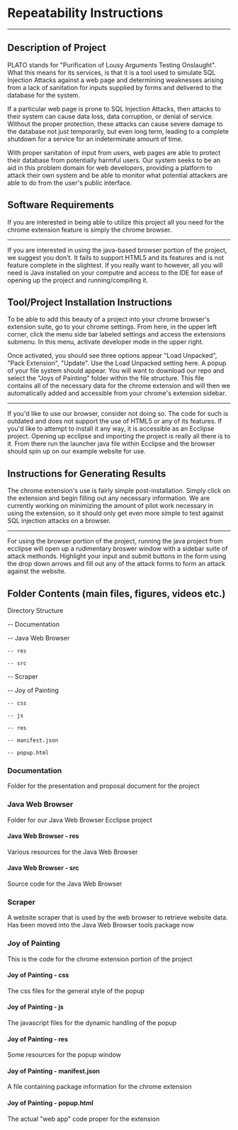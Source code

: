 # Repeatability Instructions

<hr>

## Description of Project

PLATO stands for "Purification of Lousy Arguments Testing Onslaught". What this means for its services, is that it is a tool used to simulate SQL Injection Attacks against a web page and determining weaknesses arising from a lack of sanitation for inputs supplied by forms and delivered to the database for the system.

If a particular web page is prone to SQL Injection Attacks, then attacks to their system can cause data loss, data corruption, or denial of service. Without the proper protection, these attacks can cause severe damage to the database not just temporarily, but even long term, leading to a complete shutdown for a service for an indeterminate amount of time.

With proper sanitation of input from users, web pages are able to protect their database from potentially harmful users. Our system seeks to be an aid in this problem domain for web developers, providing a platform to attack their own system and be able to monitor what potential attackers are able to do from the user's public interface.

## Software Requirements

If you are interested in being able to utilize this project all you need for the chrome extension feature is simply the chrome browser.

<hr>

If you are interested in using the java-based browser portion of the project, we suggest you don't. It fails to support HTML5 and its features and is not feature complete in the slightest. If you really want to however, all you will need is Java installed on your computre and access to the IDE for ease of opening up the project and running/compiling it.

## Tool/Project Installation Instructions

To be able to add this beauty of a project into your chrome browser's extension suite, go to your chrome settings. From here, in the upper left corner, click the menu side bar labeled settings and access the extensions submenu. In this menu, activate developer mode in the upper right.

Once activated, you should see three options appear "Load Unpacked", "Pack Extension", "Update". Use the Load Unpacked setting here. A popup of your file system should appear. You will want to download our repo and select the "Joys of Painting" folder within the file structure. This file contains all of the necessary data for the chrome extension and will then we automatically added and accessible from your chrome's extension sidebar.

<hr>

If you'd like to use our browser, consider not doing so. The code for such is outdated and does not support the use of HTML5 or any of its features. If you'd like to attempt to install it any way, it is accessible as an Ecclipse project. Opening up ecclipse and importing the project is really all there is to it. From there run the launcher java file within Ecclipse and the browser should spin up on our example website for use.

## Instructions for Generating Results

The chrome extension's use is fairly simple post-installation. Simply click on the extension and begin filling out any necessary information. We are currently working on minimizing the amount of pilot work necessary in using the extension, so it should only get even more simple to test against SQL injection attacks on a browser.

<hr>

For using the browser portion of the project, running the java project from ecclipse will open up a rudimentary broswer window with a sidebar suite of attack methonds. Highlight your input and submit buttons in the form using the drop down arrows and fill out any of the attack forms to form an attack against the website.

## Folder Contents (main files, figures, videos etc.)

Directory Structure

 -- Documentation
 
 -- Java Web Browser
 
    -- res
    
    -- src
    
 -- Scraper
    
 -- Joy of Painting
 
    -- css
    
    -- js
    
    -- res
    
    -- manifest.json
    
    -- popup.html
    
### Documentation

Folder for the presentation and proposal document for the project

### Java Web Browser

Folder for our Java Web Browser Ecclipse project

#### Java Web Browser - res

Various resources for the Java Web Browser

#### Java Web Browser - src

Source code for the Java Web Browser

### Scraper

A website scraper that is used by the web browser to retrieve website data. Has been moved into the Java Web Browser tools package now

### Joy of Painting

This is the code for the chrome extension portion of the project

#### Joy of Painting - css

The css files for the general style of the popup

#### Joy of Painting - js

The javascript files for the dynamic handling of the popup

#### Joy of Painting - res

Some resources for the popup window

#### Joy of Painting - manifest.json

A file containing package information for the chrome extension

#### Joy of Painting - popup.html

The actual "web app" code proper for the extension
